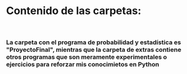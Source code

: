 <h1>Contenido de las carpetas: </h1>
<br>
<h3>La carpeta con el programa de probabilidad y estadística es "ProyectoFinal", mientras que la carpeta de extras contiene otros programas que son meramente experimentales o ejercicios para reforzar mis conocimietos en Python</h3>